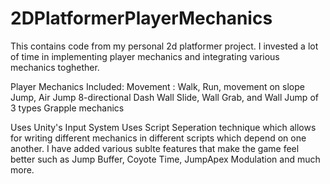 # 2DPlatformerPlayerMechanics
This contains code from my personal 2d platformer project. I invested a lot of time in implementing player mechanics and integrating various mechanics toghether.

Player Mechanics Included:
Movement : Walk, Run, movement on slope
Jump, Air Jump
8-directional Dash
Wall Slide, Wall Grab, and Wall Jump of 3 types
Grapple mechanics

Uses Unity's Input System
Uses Script Seperation technique which allows for writing different mechanics in different scripts which depend on one another.
I have added various sublte features that make the game feel better such as Jump Buffer, Coyote Time, JumpApex Modulation and much more.
